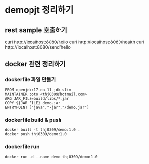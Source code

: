 # demopjt 정리하기

## rest sample 호출하기
curl http://localhost:8080/hello
curl http://localhost:8080/health
curl http://localhost:8080/send/hello

## docker 관련 정리하기
### dockerfile 파일 만들기
```
FROM openjdk:17-ea-11-jdk-slim 
MAINTAINER toto <thj0309@hotmail.com>
ARG JAR_FILE=build/libs/*.jar
COPY ${JAR_FILE} demo.jar
ENTRYPOINT ["java","-jar","/demo.jar"]
```

### dockerfile build & push
```
docker build -t thj0309/demo:1.0 .
docker push thj0309/demo:1.0
```

### dockerfile run
```
docker run -d --name demo thj0309/demo:1.0
```
